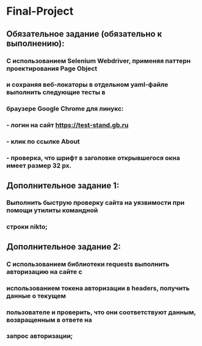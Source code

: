 # Final-Project

## Обязательное задание (обязательно к выполнению):

### С использованием Selenium Webdriver, применяя паттерн проектирования Page Object
### и сохраняя веб-локаторы в отдельном yaml-файле выполнить следующие тесты в
### браузере Google Chrome для линукс:
### - логин на сайт https://test-stand.gb.ru
### - клик по ссылке About
### - проверка, что шрифт в заголовке открывшегося окна имеет размер 32 px.

## Дополнительное задание 1:
### Выполнить быструю проверку сайта на уязвимости при помощи утилиты командной
### строки nikto;

## Дополнительное задание 2:
### С использованием библиотеки requests выполнить авторизацию на сайте с
### использованием токена авторизации в headers, получить данные о текущем
### пользователе и проверить, что они соответствуют данным, возвращенным в ответе на
### запрос авторизации;